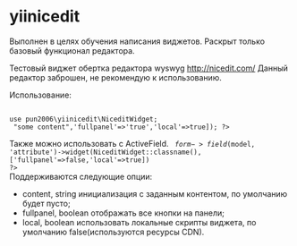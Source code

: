 # yiinicedit


Выполнен в целях обучения написания виджетов.
Раскрыт только базовый функционал редактора.

Тестовый виджет обертка редактора wyswyg http://nicedit.com/
Данный редактор заброшен, не рекомендую к использованию.

<p>Использование:</p>
<code>
use pun2006\yiinicedit\NiceditWidget;
<?=  NiceditWidget::widget(['content' => "some content",'fullpanel'=>'true','local'=>true]); ?>
</code>	

Также можно использовать с ActiveField.
<code>
$form->field($model, 'attribute')->widget(NiceditWidget::classname(),['fullpanel'=>false,'local'=>true]) ?>
</code>			
Поддерживаются следующие опции:
- content, string инициализация с заданным контентом, по умолчанию будет пусто;
- fullpanel, boolean отображать все кнопки на панели;
- local, boolean использовать локальные скрипты виджета, по умолчанию false(используются ресурсы CDN).
